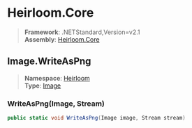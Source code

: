 # Heirloom.Core

> **Framework**: .NETStandard,Version=v2.1  
> **Assembly**: [Heirloom.Core][0]  

## Image.WriteAsPng

> **Namespace**: [Heirloom][0]  
> **Type**: [Image][1]  

### WriteAsPng(Image, Stream)

```cs
public static void WriteAsPng(Image image, Stream stream)
```

[0]: ../../../Heirloom.Core.md
[1]: ../Image.md
